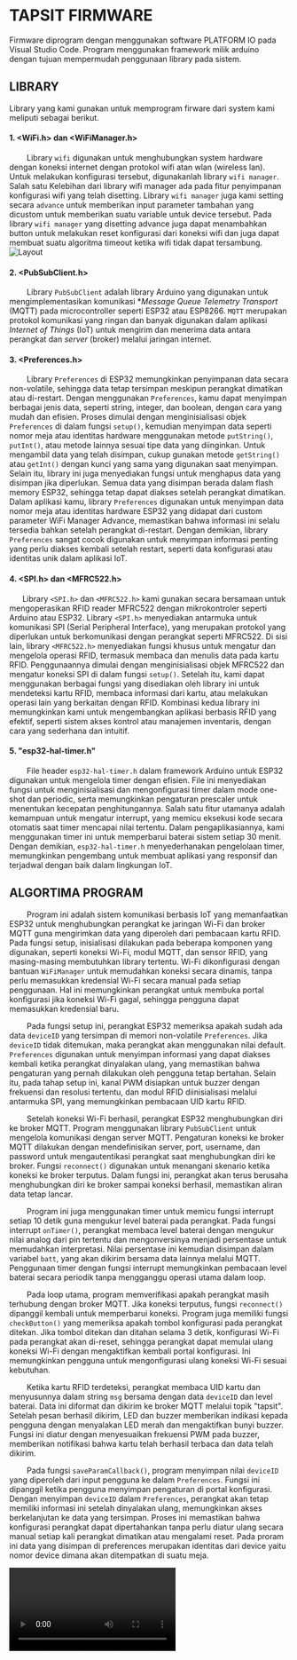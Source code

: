 # TAPSIT FIRMWARE

Firmware diprogram dengan menggunakan software PLATFORM IO pada Visual Studio Code. Program menggunakan framework milik arduino dengan tujuan mempermudah penggunaan library pada sistem.

## LIBRARY

Library yang kami gunakan untuk memprogram firware dari system kami meliputi sebagai berikut.  

#### 1. <WiFi.h> dan <WiFiManager.h>

        Library `wifi`  digunakan untuk menghubungkan system hardware dengan koneksi internet dengan protokol wifi atan wlan (wireless lan). Untuk melakukan konfigurasi tersebut, digunakanlah  library `wifi manager`. Salah satu Kelebihan dari library wifi manager ada pada fitur penyimpanan konfigurasi wifi yang telah disetting. Library `wifi manager` juga kami setting secara `advance` untuk memberikan input parameter tambahan yang dicustom untuk memberikan suatu variable untuk device tersebut.  Pada library `wifi manager` yang disetting advance juga dapat menambahkan button untuk melakukan reset konfigurasi dari koneksi wifi dan juga dapat membuat suatu algoritma timeout ketika wifi tidak dapat tersambung.
<img src="assets/wifi_man.jpg" alt="Layout" />

#### 2. <PubSubClient.h>

        Library `PubSubClient` adalah library Arduino yang digunakan untuk mengimplementasikan komunikasi **Message Queue Telemetry Transport* (MQTT) pada microcontroller seperti ESP32 atau ESP8266. `MQTT` merupakan protokol komunikasi yang ringan dan banyak digunakan dalam aplikasi *Internet of Things* (IoT) untuk mengirim dan menerima data antara perangkat dan *server* (broker) melalui jaringan internet.

#### 3. <Preferences.h>

        Library `Preferences` di ESP32 memungkinkan penyimpanan data secara non-volatile, sehingga data tetap tersimpan meskipun perangkat dimatikan atau di-restart. Dengan menggunakan `Preferences`, kamu dapat menyimpan berbagai jenis data, seperti string, integer, dan boolean, dengan cara yang mudah dan efisien. Proses dimulai dengan menginisialisasi objek `Preferences` di dalam fungsi `setup()`, kemudian menyimpan data seperti nomor meja atau identitas hardware menggunakan metode `putString()`, `putInt()`, atau metode lainnya sesuai tipe data yang diinginkan. Untuk mengambil data yang telah disimpan, cukup gunakan metode `getString()` atau `getInt()` dengan kunci yang sama yang digunakan saat menyimpan. Selain itu, library ini juga menyediakan fungsi untuk menghapus data yang disimpan jika diperlukan. Semua data yang disimpan berada dalam flash memory ESP32, sehingga tetap dapat diakses setelah perangkat dimatikan. Dalam aplikasi kamu, library `Preferences` digunakan untuk menyimpan data nomor meja atau identitas hardware ESP32 yang didapat dari custom parameter WiFi Manager Advance, memastikan bahwa informasi ini selalu tersedia bahkan setelah perangkat di-restart. Dengan demikian, library `Preferences` sangat cocok digunakan untuk menyimpan informasi penting yang perlu diakses kembali setelah restart, seperti data konfigurasi atau identitas unik dalam aplikasi IoT.

#### 4. <SPI.h> dan <MFRC522.h>

      Library `<SPI.h>` dan `<MFRC522.h>` kami gunakan secara bersamaan untuk mengoperasikan RFID reader MFRC522 dengan mikrokontroler seperti Arduino atau ESP32. Library `<SPI.h>` menyediakan antarmuka untuk komunikasi SPI (Serial Peripheral Interface), yang merupakan protokol yang diperlukan untuk berkomunikasi dengan perangkat seperti MFRC522. Di sisi lain, library `<MFRC522.h>` menyediakan fungsi khusus untuk mengatur dan mengelola operasi RFID, termasuk membaca dan menulis data pada kartu RFID. Penggunaannya dimulai dengan menginisialisasi objek MFRC522 dan mengatur koneksi SPI di dalam fungsi `setup()`. Setelah itu, kami dapat menggunakan berbagai fungsi yang disediakan oleh library ini untuk mendeteksi kartu RFID, membaca informasi dari kartu, atau melakukan operasi lain yang berkaitan dengan RFID. Kombinasi kedua library ini memungkinkan kami untuk mengembangkan aplikasi berbasis RFID yang efektif, seperti sistem akses kontrol atau manajemen inventaris, dengan cara yang sederhana dan intuitif.

#### 5. "esp32-hal-timer.h"

        File header `esp32-hal-timer.h` dalam framework Arduino untuk ESP32 digunakan untuk mengelola timer dengan efisien. File ini menyediakan fungsi untuk menginisialisasi dan mengonfigurasi timer dalam mode one-shot dan periodic, serta memungkinkan pengaturan prescaler untuk menentukan kecepatan penghitungannya. Salah satu fitur utamanya adalah kemampuan untuk mengatur interrupt, yang memicu eksekusi kode secara otomatis saat timer mencapai nilai tertentu. Dalam pengaplikasiannya, kami menggunakan timer ini untuk memperbarui  baterai sistem setiap 30 menit. Dengan demikian, `esp32-hal-timer.h` menyederhanakan pengelolaan timer, memungkinkan pengembang untuk membuat aplikasi yang responsif dan terjadwal dengan baik dalam lingkungan IoT.

## ALGORTIMA PROGRAM

        Program ini adalah sistem komunikasi berbasis IoT yang memanfaatkan ESP32 untuk menghubungkan perangkat ke jaringan Wi-Fi dan broker MQTT guna mengirimkan data yang diperoleh dari pembacaan kartu RFID. Pada fungsi setup, inisialisasi dilakukan pada beberapa komponen yang digunakan, seperti koneksi Wi-Fi, modul MQTT, dan sensor RFID, yang masing-masing membutuhkan library tertentu. Wi-Fi dikonfigurasi dengan bantuan `WiFiManager` untuk memudahkan koneksi secara dinamis, tanpa perlu memasukkan kredensial Wi-Fi secara manual pada setiap penggunaan. Hal ini memungkinkan perangkat untuk membuka portal konfigurasi jika koneksi Wi-Fi gagal, sehingga pengguna dapat memasukkan kredensial baru.

        Pada fungsi setup ini, perangkat ESP32 memeriksa apakah sudah ada data `deviceID` yang tersimpan di memori non-volatile `Preferences`. Jika `deviceID` tidak ditemukan, maka perangkat akan menggunakan nilai default. `Preferences` digunakan untuk menyimpan informasi yang dapat diakses kembali ketika perangkat dinyalakan ulang, yang memastikan bahwa pengaturan yang pernah dilakukan oleh pengguna tetap bertahan. Selain itu, pada tahap setup ini, kanal PWM disiapkan untuk buzzer dengan frekuensi dan resolusi tertentu, dan modul RFID diinisialisasi melalui antarmuka SPI, yang memungkinkan pembacaan UID kartu RFID.

        Setelah koneksi Wi-Fi berhasil, perangkat ESP32 menghubungkan diri ke broker MQTT. Program menggunakan library `PubSubClient` untuk mengelola komunikasi dengan server MQTT. Pengaturan koneksi ke broker MQTT dilakukan dengan mendefinisikan server, port, username, dan password untuk mengautentikasi perangkat saat menghubungkan diri ke broker. Fungsi `reconnect()` digunakan untuk menangani skenario ketika koneksi ke broker terputus. Dalam fungsi ini, perangkat akan terus berusaha menghubungkan diri ke broker sampai koneksi berhasil, memastikan aliran data tetap lancar.

        Program ini juga menggunakan timer untuk memicu fungsi interrupt setiap 10 detik guna mengukur level baterai pada perangkat. Pada fungsi interrupt `onTimer()`, perangkat membaca level baterai dengan mengukur nilai analog dari pin tertentu dan mengonversinya menjadi persentase untuk memudahkan interpretasi. Nilai persentase ini kemudian disimpan dalam variabel `batt`, yang akan dikirim bersama data lainnya melalui MQTT. Penggunaan timer dengan fungsi interrupt memungkinkan pembacaan level baterai secara periodik tanpa mengganggu operasi utama dalam loop.

        Pada loop utama, program memverifikasi apakah perangkat masih terhubung dengan broker MQTT. Jika koneksi terputus, fungsi `reconnect()` dipanggil kembali untuk memperbarui koneksi. Program juga memiliki fungsi `checkButton()` yang memeriksa apakah tombol konfigurasi pada perangkat ditekan. Jika tombol ditekan dan ditahan selama 3 detik, konfigurasi Wi-Fi pada perangkat akan di-reset, sehingga perangkat dapat memulai ulang koneksi Wi-Fi dengan mengaktifkan kembali portal konfigurasi. Ini memungkinkan pengguna untuk mengonfigurasi ulang koneksi Wi-Fi sesuai kebutuhan.

        Ketika kartu RFID terdeteksi, perangkat membaca UID kartu dan menyusunnya dalam string `msg` bersama dengan data `deviceID` dan level baterai. Data ini diformat dan dikirim ke broker MQTT melalui topik "tapsit". Setelah pesan berhasil dikirim, LED dan buzzer memberikan indikasi kepada pengguna dengan menyalakan LED merah dan mengaktifkan bunyi buzzer. Fungsi ini diatur dengan menyesuaikan frekuensi PWM pada buzzer, memberikan notifikasi bahwa kartu telah berhasil terbaca dan data telah dikirim.

        Pada fungsi `saveParamCallback()`, program menyimpan nilai `deviceID` yang diperoleh dari input pengguna ke dalam `Preferences`. Fungsi ini dipanggil ketika pengguna menyimpan pengaturan di portal konfigurasi. Dengan menyimpan `deviceID` dalam `Preferences`, perangkat akan tetap memiliki informasi ini setelah dinyalakan ulang, memungkinkan akses berkelanjutan ke data yang tersimpan. Proses ini memastikan bahwa konfigurasi perangkat dapat dipertahankan tanpa perlu diatur ulang secara manual setiap kali perangkat dimatikan atau mengalami reset. Pada proram ini data yang disimpan di preferences merupakan identitas dari device yaitu nomor device dimana akan ditempatkan di suatu meja.





![Video Title](/assets/testing.mp4)

